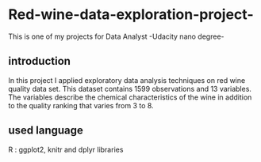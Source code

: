# Red-wine-data-exploration-project-
This is one of my projects for Data Analyst -Udacity nano degree- 

## introduction 
In this project I applied exploratory data analysis techniques on red wine quality data set. This dataset contains 1599 observations and 13 variables. The variables describe the chemical characteristics  of the wine in addition to the quality ranking that varies from 3 to 8.  
## used language 
R : ggplot2, knitr and dplyr libraries
